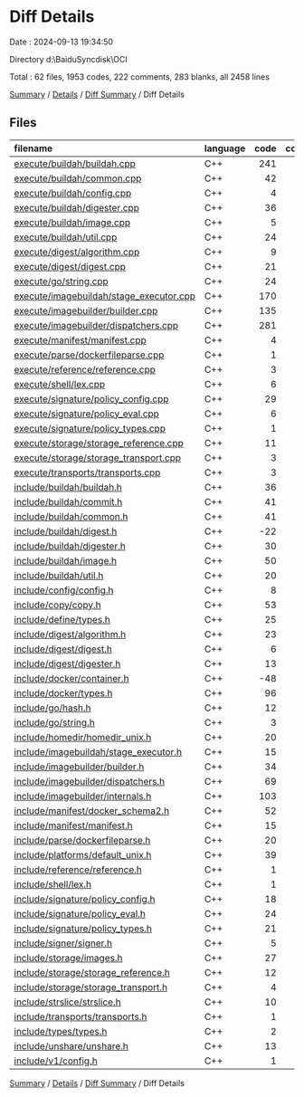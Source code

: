 # Diff Details

Date : 2024-09-13 19:34:50

Directory d:\\BaiduSyncdisk\\OCI

Total : 62 files,  1953 codes, 222 comments, 283 blanks, all 2458 lines

[Summary](results.md) / [Details](details.md) / [Diff Summary](diff.md) / Diff Details

## Files
| filename | language | code | comment | blank | total |
| :--- | :--- | ---: | ---: | ---: | ---: |
| [execute/buildah/buildah.cpp](/execute/buildah/buildah.cpp) | C++ | 241 | 1 | 19 | 261 |
| [execute/buildah/common.cpp](/execute/buildah/common.cpp) | C++ | 42 | 1 | 6 | 49 |
| [execute/buildah/config.cpp](/execute/buildah/config.cpp) | C++ | 4 | 0 | 1 | 5 |
| [execute/buildah/digester.cpp](/execute/buildah/digester.cpp) | C++ | 36 | 2 | 2 | 40 |
| [execute/buildah/image.cpp](/execute/buildah/image.cpp) | C++ | 5 | 0 | 3 | 8 |
| [execute/buildah/util.cpp](/execute/buildah/util.cpp) | C++ | 24 | 0 | 2 | 26 |
| [execute/digest/algorithm.cpp](/execute/digest/algorithm.cpp) | C++ | 9 | 12 | 4 | 25 |
| [execute/digest/digest.cpp](/execute/digest/digest.cpp) | C++ | 21 | 3 | 2 | 26 |
| [execute/go/string.cpp](/execute/go/string.cpp) | C++ | 24 | 7 | 3 | 34 |
| [execute/imagebuildah/stage_executor.cpp](/execute/imagebuildah/stage_executor.cpp) | C++ | 170 | 4 | 8 | 182 |
| [execute/imagebuilder/builder.cpp](/execute/imagebuilder/builder.cpp) | C++ | 135 | 1 | 16 | 152 |
| [execute/imagebuilder/dispatchers.cpp](/execute/imagebuilder/dispatchers.cpp) | C++ | 281 | 66 | 34 | 381 |
| [execute/manifest/manifest.cpp](/execute/manifest/manifest.cpp) | C++ | 4 | 0 | 3 | 7 |
| [execute/parse/dockerfileparse.cpp](/execute/parse/dockerfileparse.cpp) | C++ | 1 | 0 | 0 | 1 |
| [execute/reference/reference.cpp](/execute/reference/reference.cpp) | C++ | 3 | 0 | 2 | 5 |
| [execute/shell/lex.cpp](/execute/shell/lex.cpp) | C++ | 6 | 0 | 0 | 6 |
| [execute/signature/policy_config.cpp](/execute/signature/policy_config.cpp) | C++ | 29 | 1 | 7 | 37 |
| [execute/signature/policy_eval.cpp](/execute/signature/policy_eval.cpp) | C++ | 6 | 0 | 4 | 10 |
| [execute/signature/policy_types.cpp](/execute/signature/policy_types.cpp) | C++ | 1 | 0 | 0 | 1 |
| [execute/storage/storage_reference.cpp](/execute/storage/storage_reference.cpp) | C++ | 11 | 0 | 2 | 13 |
| [execute/storage/storage_transport.cpp](/execute/storage/storage_transport.cpp) | C++ | 3 | 0 | 1 | 4 |
| [execute/transports/transports.cpp](/execute/transports/transports.cpp) | C++ | 3 | 0 | 0 | 3 |
| [include/buildah/buildah.h](/include/buildah/buildah.h) | C++ | 36 | -1 | 2 | 37 |
| [include/buildah/commit.h](/include/buildah/commit.h) | C++ | 41 | 25 | 26 | 92 |
| [include/buildah/common.h](/include/buildah/common.h) | C++ | 41 | 0 | 5 | 46 |
| [include/buildah/digest.h](/include/buildah/digest.h) | C++ | -22 | -10 | -7 | -39 |
| [include/buildah/digester.h](/include/buildah/digester.h) | C++ | 30 | 10 | 8 | 48 |
| [include/buildah/image.h](/include/buildah/image.h) | C++ | 50 | 1 | 3 | 54 |
| [include/buildah/util.h](/include/buildah/util.h) | C++ | 20 | 0 | 3 | 23 |
| [include/config/config.h](/include/config/config.h) | C++ | 8 | 0 | -1 | 7 |
| [include/copy/copy.h](/include/copy/copy.h) | C++ | 53 | 2 | 12 | 67 |
| [include/define/types.h](/include/define/types.h) | C++ | 25 | 0 | 1 | 26 |
| [include/digest/algorithm.h](/include/digest/algorithm.h) | C++ | 23 | 0 | 3 | 26 |
| [include/digest/digest.h](/include/digest/digest.h) | C++ | 6 | 0 | 1 | 7 |
| [include/digest/digester.h](/include/digest/digester.h) | C++ | 13 | 2 | 4 | 19 |
| [include/docker/container.h](/include/docker/container.h) | C++ | -48 | 64 | 0 | 16 |
| [include/docker/types.h](/include/docker/types.h) | C++ | 96 | 23 | 21 | 140 |
| [include/go/hash.h](/include/go/hash.h) | C++ | 12 | 4 | 6 | 22 |
| [include/go/string.h](/include/go/string.h) | C++ | 3 | 0 | 0 | 3 |
| [include/homedir/homedir_unix.h](/include/homedir/homedir_unix.h) | C++ | 20 | 0 | 6 | 26 |
| [include/imagebuildah/stage_executor.h](/include/imagebuildah/stage_executor.h) | C++ | 15 | 0 | 1 | 16 |
| [include/imagebuilder/builder.h](/include/imagebuilder/builder.h) | C++ | 34 | 1 | -2 | 33 |
| [include/imagebuilder/dispatchers.h](/include/imagebuilder/dispatchers.h) | C++ | 69 | 0 | 11 | 80 |
| [include/imagebuilder/internals.h](/include/imagebuilder/internals.h) | C++ | 103 | 10 | 14 | 127 |
| [include/manifest/docker_schema2.h](/include/manifest/docker_schema2.h) | C++ | 52 | 10 | 6 | 68 |
| [include/manifest/manifest.h](/include/manifest/manifest.h) | C++ | 15 | 0 | 4 | 19 |
| [include/parse/dockerfileparse.h](/include/parse/dockerfileparse.h) | C++ | 20 | -18 | 1 | 3 |
| [include/platforms/default_unix.h](/include/platforms/default_unix.h) | C++ | 39 | 2 | 6 | 47 |
| [include/reference/reference.h](/include/reference/reference.h) | C++ | 1 | -1 | 1 | 1 |
| [include/shell/lex.h](/include/shell/lex.h) | C++ | 1 | 0 | -1 | 0 |
| [include/signature/policy_config.h](/include/signature/policy_config.h) | C++ | 18 | 0 | 5 | 23 |
| [include/signature/policy_eval.h](/include/signature/policy_eval.h) | C++ | 24 | 0 | 5 | 29 |
| [include/signature/policy_types.h](/include/signature/policy_types.h) | C++ | 21 | 0 | 4 | 25 |
| [include/signer/signer.h](/include/signer/signer.h) | C++ | 5 | 0 | 4 | 9 |
| [include/storage/images.h](/include/storage/images.h) | C++ | 27 | 16 | 16 | 59 |
| [include/storage/storage_reference.h](/include/storage/storage_reference.h) | C++ | 12 | 0 | -4 | 8 |
| [include/storage/storage_transport.h](/include/storage/storage_transport.h) | C++ | 4 | 0 | 0 | 4 |
| [include/strslice/strslice.h](/include/strslice/strslice.h) | C++ | 10 | 0 | 3 | 13 |
| [include/transports/transports.h](/include/transports/transports.h) | C++ | 1 | 0 | -1 | 0 |
| [include/types/types.h](/include/types/types.h) | C++ | 2 | -16 | -5 | -19 |
| [include/unshare/unshare.h](/include/unshare/unshare.h) | C++ | 13 | 0 | 3 | 16 |
| [include/v1/config.h](/include/v1/config.h) | C++ | 1 | 0 | 0 | 1 |

[Summary](results.md) / [Details](details.md) / [Diff Summary](diff.md) / Diff Details
